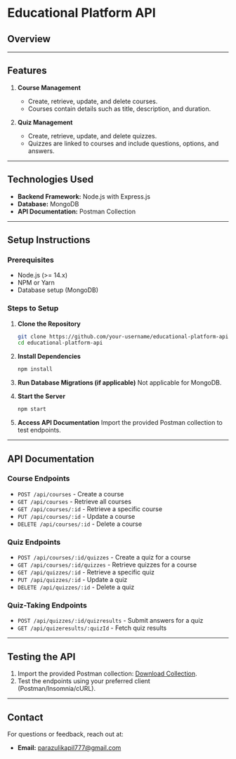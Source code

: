 # Educational Platform API

## Overview

---

## Features
1. **Course Management**
   - Create, retrieve, update, and delete courses.
   - Courses contain details such as title, description, and duration.

2. **Quiz Management**
   - Create, retrieve, update, and delete quizzes.
   - Quizzes are linked to courses and include questions, options, and answers.

---

## Technologies Used
- **Backend Framework:** Node.js with Express.js
- **Database:** MongoDB
- **API Documentation:** Postman Collection

---

## Setup Instructions

### Prerequisites
- Node.js (>= 14.x)
- NPM or Yarn
- Database setup (MongoDB)

### Steps to Setup
1. **Clone the Repository**
   ```bash
   git clone https://github.com/your-username/educational-platform-api.git
   cd educational-platform-api
   ```

2. **Install Dependencies**
   ```bash
   npm install
   ```

3. **Run Database Migrations (if applicable)**
   Not applicable for MongoDB.

4. **Start the Server**
   ```bash
   npm start
   ```

5. **Access API Documentation**
   Import the provided Postman collection to test endpoints.

---

## API Documentation

### Course Endpoints
- `POST /api/courses` - Create a course
- `GET /api/courses` - Retrieve all courses
- `GET /api/courses/:id` - Retrieve a specific course
- `PUT /api/courses/:id` - Update a course
- `DELETE /api/courses/:id` - Delete a course

### Quiz Endpoints
- `POST /api/courses/:id/quizzes` - Create a quiz for a course
- `GET /api/courses/:id/quizzes` - Retrieve quizzes for a course
- `GET /api/quizzes/:id` - Retrieve a specific quiz
- `PUT /api/quizzes/:id` - Update a quiz
- `DELETE /api/quizzes/:id` - Delete a quiz

### Quiz-Taking Endpoints
- `POST /api/quizzes/:id/quizresults` - Submit answers for a quiz
- `GET /api/quizeresults/:quizId` - Fetch quiz results

---

## Testing the API
1. Import the provided Postman collection: [Download Collection](https://rb.gy/ab5rpg).
2. Test the endpoints using your preferred client (Postman/Insomnia/cURL).

---


## Contact
For questions or feedback, reach out at:
- **Email:** parazulikapil777@gmail.com


